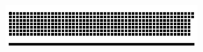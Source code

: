 
[![](https://github.com/ansilrahman777/ansilrahman777/blob/feature/git-cont.svg)](https://www.linkedin.com/in/ansilrahman777/)

